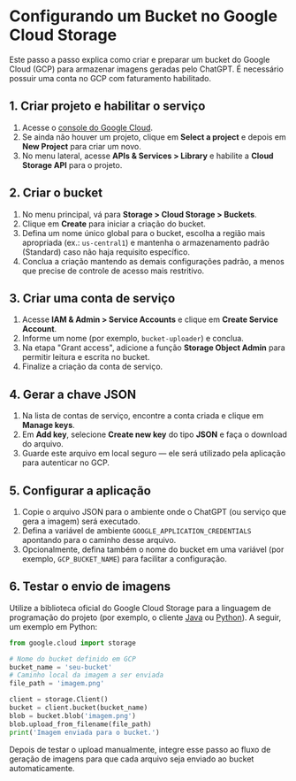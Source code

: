# Configurando um Bucket no Google Cloud Storage

Este passo a passo explica como criar e preparar um bucket do Google Cloud (GCP) para armazenar imagens geradas pelo ChatGPT. É necessário possuir uma conta no GCP com faturamento habilitado.

## 1. Criar projeto e habilitar o serviço

1. Acesse o [console do Google Cloud](https://console.cloud.google.com/).
2. Se ainda não houver um projeto, clique em **Select a project** e depois em **New Project** para criar um novo.
3. No menu lateral, acesse **APIs & Services > Library** e habilite a **Cloud Storage API** para o projeto.

## 2. Criar o bucket

1. No menu principal, vá para **Storage > Cloud Storage > Buckets**.
2. Clique em **Create** para iniciar a criação do bucket.
3. Defina um nome único global para o bucket, escolha a região mais apropriada (ex.: `us-central1`) e mantenha o armazenamento padrão (Standard) caso não haja requisito específico.
4. Conclua a criação mantendo as demais configurações padrão, a menos que precise de controle de acesso mais restritivo.

## 3. Criar uma conta de serviço

1. Acesse **IAM & Admin > Service Accounts** e clique em **Create Service Account**.
2. Informe um nome (por exemplo, `bucket-uploader`) e conclua.
3. Na etapa "Grant access", adicione a função **Storage Object Admin** para permitir leitura e escrita no bucket.
4. Finalize a criação da conta de serviço.

## 4. Gerar a chave JSON

1. Na lista de contas de serviço, encontre a conta criada e clique em **Manage keys**.
2. Em **Add key**, selecione **Create new key** do tipo **JSON** e faça o download do arquivo.
3. Guarde este arquivo em local seguro — ele será utilizado pela aplicação para autenticar no GCP.

## 5. Configurar a aplicação

1. Copie o arquivo JSON para o ambiente onde o ChatGPT (ou serviço que gera a imagem) será executado.
2. Defina a variável de ambiente `GOOGLE_APPLICATION_CREDENTIALS` apontando para o caminho desse arquivo.
3. Opcionalmente, defina também o nome do bucket em uma variável (por exemplo, `GCP_BUCKET_NAME`) para facilitar a configuração.

## 6. Testar o envio de imagens

Utilize a biblioteca oficial do Google Cloud Storage para a linguagem de programação do projeto (por exemplo, o cliente [Java](https://cloud.google.com/java/docs/reference/google-cloud-storage/latest) ou [Python](https://cloud.google.com/python/docs/reference/storage/latest)). A seguir, um exemplo em Python:

```python
from google.cloud import storage

# Nome do bucket definido em GCP
bucket_name = 'seu-bucket'
# Caminho local da imagem a ser enviada
file_path = 'imagem.png'

client = storage.Client()
bucket = client.bucket(bucket_name)
blob = bucket.blob('imagem.png')
blob.upload_from_filename(file_path)
print('Imagem enviada para o bucket.')
```

Depois de testar o upload manualmente, integre esse passo ao fluxo de geração de imagens para que cada arquivo seja enviado ao bucket automaticamente.
